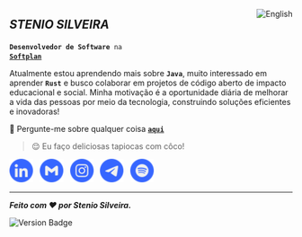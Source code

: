 [<img align="right" src="https://img.shields.io/badge/lang-en-3666FF?style=flat" title="README in English" alt="English" />][lang-en]

## _STENIO SILVEIRA_

<code><strong>Desenvolvedor de Software</strong> na <a href="https://www.softplan.com.br"><strong>Softplan</strong></a></code>

Atualmente estou aprendendo mais sobre **`Java`**, muito interessado em aprender **`Rust`** e busco colaborar em projetos de código aberto de impacto educacional e social. Minha motivação é a oportunidade diária de melhorar a vida das pessoas por meio da tecnologia, construindo soluções eficientes e inovadoras!

💬 Pergunte-me sobre qualquer coisa [**`aqui`**][telegram]

> 😌 Eu faço deliciosas tapiocas com côco!

[<img src="./etc/assets/social-linkedin.svg" title="Stenio Almeida" alt="Linkedin" height="42" />][linkedin]&nbsp;&nbsp;
[<img src="./etc/assets/social-gmail.svg" title="stenioas@gmail.com" alt="Gmail" height="42" />][gmail]&nbsp;&nbsp;
[<img src="./etc/assets/social-instagram.svg" title="@stenioas" alt="Instagram" height="42" />][instagram]&nbsp;&nbsp;
[<img src="./etc/assets/social-telegram.svg" title="@stenioas" alt="Telegram" height="42" />][telegram]&nbsp;&nbsp;
[<img src="./etc/assets/social-spotify.svg" title="@stenioas" alt="Spotify" height="42" />][spotify]

---

<div>

_**Feito com ❤️ por Stenio Silveira.**_

<img src="https://img.shields.io/badge/version-2021.11.07-3666FF?" title="Version" alt="Version Badge" />

</div>

<!-- links -->

[linkedin]: https://linkedin.com/in/stenioas/
[gmail]: mailto:stenioas@gmail.com
[instagram]: https://instagram.com/stenioas/
[telegram]: https://t.me/stenioas/
[spotify]: https://open.spotify.com/user/stenioas/
[softplan]: https://www.softplan.com.br/
[lang-en]: ./README.en.md
